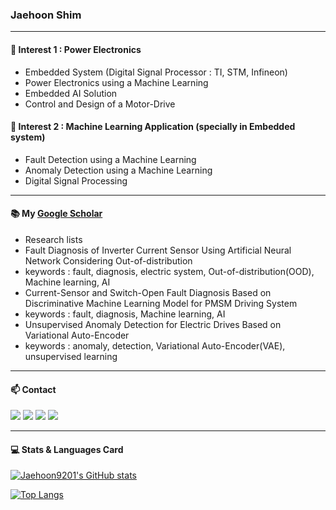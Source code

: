 ### Jaehoon Shim
-----------------

#### 🌱 Interest 1 : Power Electronics
  * Embedded System (Digital Signal Processor : TI, STM, Infineon)
  * Power Electronics using a Machine Learning
  * Embedded AI Solution
  * Control and Design of a Motor-Drive
  
#### 🌱 Interest 2 : Machine Learning Application (specially in Embedded system)
  * Fault Detection using a Machine Learning
  * Anomaly Detection using a Machine Learning
  * Digital Signal Processing
        
-----------------


#### :books: My [Google Scholar](https://scholar.google.com/citations?hl=ko&user=FwoMgvkAAAAJ)

+ Research lists
 +  Fault Diagnosis of Inverter Current Sensor Using Artificial Neural Network Considering Out-of-distribution
   + keywords : fault, diagnosis, electric system, Out-of-distribution(OOD), Machine learning, AI
 +  Current-Sensor and Switch-Open Fault Diagnosis Based on Discriminative Machine Learning Model for PMSM Driving System
   + keywords : fault, diagnosis, Machine learning, AI
 +  Unsupervised Anomaly Detection for Electric Drives Based on Variational Auto-Encoder
   + keywords : anomaly, detection, Variational Auto-Encoder(VAE), unsupervised learning

-----------------

#### 📫 Contact
 [<img src="https://img.shields.io/badge/Gmail-D14836?style=for-the-badge&logo=gmail&logoColor=white" />](mailto:jaehoon9201@snu.ac.kr)
 [<img src="https://img.shields.io/badge/GitHub-100000?style=for-the-badge&logo=github&logoColor=white" />](https://jaehoon9201.github.io/)
 [<img src="https://img.shields.io/badge/Instagram-E4405F?style=for-the-badge&logo=instagram&logoColor=white" />](https://instagram.com/jaehoon_shim_)
 [<img src="https://img.shields.io/badge/LinkedIn-0077B5?style=for-the-badge&logo=linkedin&logoColor=white" />](https://www.linkedin.com/in/jaehoon-shim-08aa83223/)

-----------------


#### 💻 Stats & Languages Card
[![Jaehoon9201's GitHub stats](https://github-readme-stats.vercel.app/api?username=Jaehoon9201)](https://github.com/anuraghazra/github-readme-stats)

[![Top Langs](https://github-readme-stats.vercel.app/api/top-langs/?username=Jaehoon9201&layout=compact)](https://github.com/anuraghazra/github-readme-stats)
